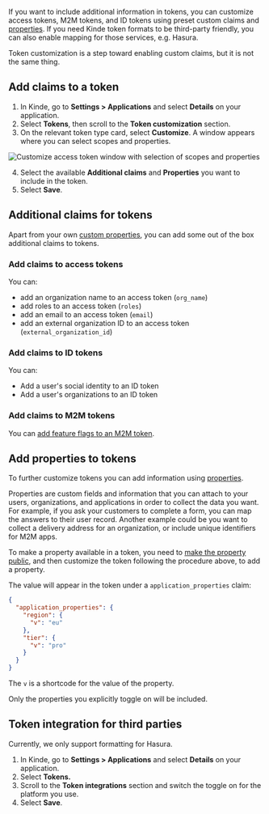 
If you want to include additional information in tokens, you can customize access tokens, M2M tokens, and ID tokens using preset custom claims and [properties](/properties/about-properties/). If you need Kinde token formats to be third-party friendly, you can also enable mapping for those services, e.g. Hasura.

Token customization is a step toward enabling custom claims, but it is not the same thing.

## Add claims to a token

1. In Kinde, go to **Settings > Applications** and select **Details** on your application.
2. Select **Tokens**, then scroll to the **Token customization** section.
3. On the relevant token type card, select **Customize**. A window appears where you can select scopes and properties.

![Customize access token window with selection of scopes and properties](https://imagedelivery.net/skPPZTHzSlcslvHjesZQcQ/8b20408b-5494-4da9-c59c-01be32accf00/public)

4. Select the available **Additional claims** and **Properties** you want to include in the token.
5. Select **Save**.

## Additional claims for tokens
Apart from your own [custom properties](/properties/work-with-properties/properties-in-tokens/), you can add some out of the box additional claims to tokens.

### Add claims to access tokens

You can:
- add an organization name to an access token (`org_name`)
- add roles to an access token (`roles`)
- add an email to an access token (`email`)
- add an external organization ID to an access token (`external_organization_id`)

### Add claims to ID tokens

You can:
- Add a user's social identity to an ID token 
- Add a user's organizations to an ID token

### Add claims to M2M tokens

You can [add feature flags to an M2M token](/machine-to-machine-applications/m2m-application-setup/add-feature-flags-to-m2m-applications/).

## Add properties to tokens

To further customize tokens you can add information using [properties](/properties/about-properties/). 

Properties are custom fields and information that you can attach to your users, organizations, and applications in order to collect the data you want. For example, if you ask your customers to complete a form, you can map the answers to their user record. Another example could be you want to collect a delivery address for an organization, or include unique identifiers for M2M apps.

To make a property available in a token, you need to [make the property public](/properties/work-with-properties/manage-properties/), and then customize the token following the procedure above, to add a property. 

The value will appear in the token under a `application_properties` claim:

```json
{
  "application_properties": {
    "region": {
      "v": "eu"
    },
    "tier": {
      "v": "pro"
    }
  }
}
```

The `v` is a shortcode for the value of the property.

Only the properties you explicitly toggle on will be included.

## Token integration for third parties

Currently, we only support formatting for Hasura.

1. In Kinde, go to **Settings > Applications** and select **Details** on your application.
2. Select **Tokens.**
3. Scroll to the **Token integrations** section and switch the toggle on for the platform you use.
4. Select **Save**.
